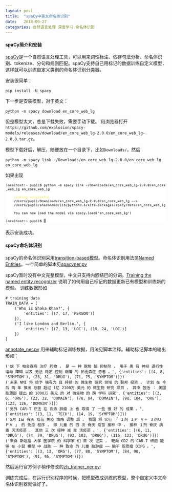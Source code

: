```yaml
---
layout: post
title:  "spaCy中英文命名体识别"
date:   2018-09-27
categories: 自然语言处理 深度学习 命名体识别
---
```




#### spaCy简介和安装
[spaCy](https://spacy.io/)是一个自然语言处理工具，可以用来词性标注、依存句法分析、命名体识别、tokenize、分句和规则匹配。spaCy支持自己用标记的数据训练自定义模型，这样就可以训练自定义类别的命名体识别分类器。

安装很简单：

```
pip install -U spacy
```

下一步是安装模型，对于英文：

```
python -m spacy download en_core_web_lg
```

但是模型太大，总是下载失败，需要手动下载。
用浏览器打开
`https://github.com/explosion/spacy-models/releases/download/en_core_web_lg-2.0.0/en_core_web_lg-2.0.0.tar.gz`。

模型下载好后，解压，随便放在一个目录下，比如`Downloads/`，然后

```
python -m spacy link ~/Downloads/en_core_web_lg-2.0.0/en_core_web_lg en_core_web_lg
```
如果出现

![实验结果树状图](https://raw.githubusercontent.com/NLPpupil/markdown-images/master/spacy.png)

表示安装成功。

#### spaCy命名体识别
spaCy的命名体识别采用[transition-based模型](https://nlppupil.github.io/%E8%87%AA%E7%84%B6%E8%AF%AD%E8%A8%80%E5%A4%84%E7%90%86/%E6%B7%B1%E5%BA%A6%E5%AD%A6%E4%B9%A0/2018/09/22/Transition-based%E5%91%BD%E5%90%8D%E4%BD%93%E8%AF%86%E5%88%AB.html)。命名体识别用法见[Named Entities](https://spacy.io/usage/linguistic-features#section-named-entities)。一个简单的脚本见[spacyner.py](https://github.com/NLPpupil/spaCy_NER/blob/master/spacyner.py)

spaCy暂时没有中文完整模型，中文只支持内嵌结巴的分词。[Training the named entity recognizer](https://spacy.io/usage/training#section-ner) 说明了如何用自己标记的数据更新已有模型和训练新的模型。
训练数据形如

```
# training data
TRAIN_DATA = [
    ('Who is Shaka Khan?', {
        'entities': [(7, 17, 'PERSON')]
    }),
    ('I like London and Berlin.', {
        'entities': [(7, 13, 'LOC'), (18, 24, 'LOC')]
    })
]
```
[annotate\_ner.py](https://github.com/NLPpupil/spaCy_NER/blob/master/annotate_ner.py) 用来辅助标记训练数据，用法见脚本注释。辅助标记脚本的输出形如：

```
('旗 下 帕金森病 治疗 药物 ， 是 一 种 脱羧 酶 抑制剂 ， 用于 患 有 神经 退行性 运动 障碍 以及 无法 稳定 控制 病情 的 帕金森症 患者 。', {'entities': [(4, 8, 'SYMPTOM'), (23, 31, 'DRUG'), (71, 75, 'SYMPTOM')]})
('未来 NMI 将 给予 强有力 且 持续 的 微生物 研究 领域 的 联邦 投资 ， 计划 在 今后 两 年 推出 总额 超过 1亿 2100万 美元 的 微生物 研究 项目 ， 其中 包括 ： 美国 能源部 提出 的 1000万 美元 的 对 微生物 的 跨 学科 研究', {'entities': [(3, 6, 'ORG'), (23, 32, 'DOMAIN'), (78, 84, 'DOMAIN'), (98, 104, 'ORG'), (123, 126, 'DOMAIN')]})
('另外 CAR-T 疗法 在 血液 肿瘤 上 也 取得 了 一些 很 好 的 成果 。', {'entities': [(3, 11, 'TECH'), (14, 19, 'SYMPTOM')]})
('5月 1日 脊灰 疫苗 免疫 策略 调整 后 ， 我国 将 实行 「 １剂 ＩＰ Ｖ＋ ３剂Ｏ ＰＶ 」 的 免疫 程序 ， 即 儿童 的 四 次 脊灰 疫苗 接种 中 ， 接种 １剂 脊灰 病毒 灭活疫苗 ， 其他 三 次 接种 减 毒 活疫苗 。', {'entities': [(6, 11, 'DRUG'), (74, 79, 'DRUG'), (93, 103, 'DRUG'), (116, 123, 'DRUG')]})
('来自 斯坦福 大学 医学院 的 科学家 们 首 次 证实 ， 靶向 GD2 的 CAR-T 细胞 能够 在 小鼠 模型 中 战胜 一 种 致命 的 儿童 脑肿瘤 —— 脑干 胶质瘤 DIPG 。', {'entities': [(3, 13, 'ORG'), (77, 80, 'SYMPTOM'), (84, 90, 'SYMPTOM'), (91, 95, 'SYMPTOM')]})

```


然后运行官方例子稍作修改的[zh\_trainer\_ner.py](https://github.com/NLPpupil/spaCy_NER/blob/master/zh_trainer_ner.py):


训练完成后，在运行识别程序的时候，把模型改成训练的模型，整个自定义中文命名体识别器就做好了。

